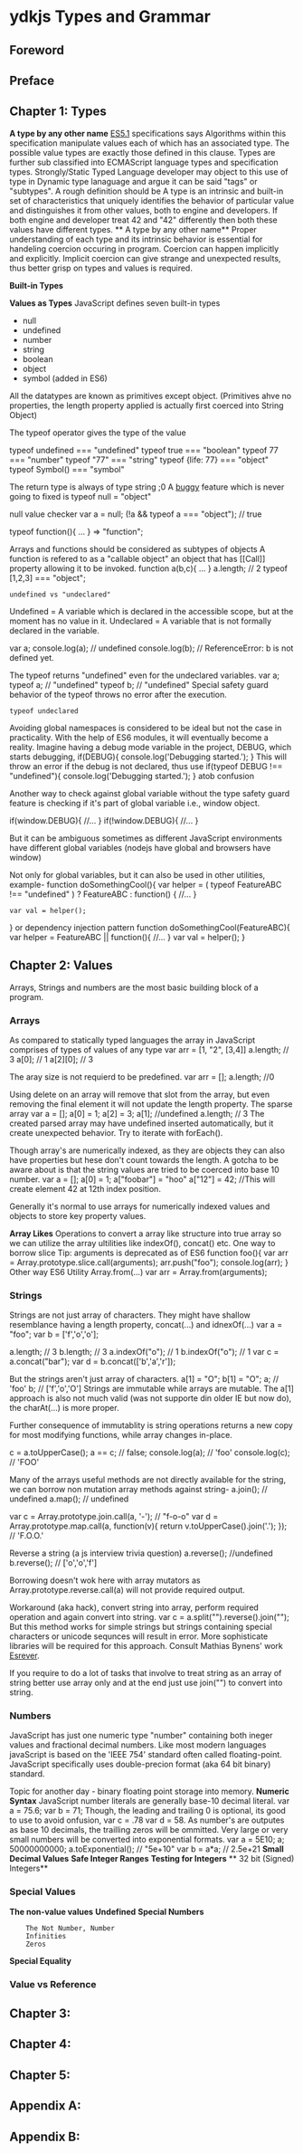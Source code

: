 # ydkjs Types and Grammar

## Foreword
## Preface
## Chapter 1: Types
**A type by any other name** 
[ES5.1](http://www.ecma-international.org/ecma-262/5.1/) specifications says
Algorithms within this specification manipulate values each of which has an associated type. The possible value types are exactly those defined in this clause. Types are further sub classified into ECMAScript language types and specification types.
Strongly/Static Typed Language developer may object to this use of type in Dynamic type lanaguage and argue it can be said "tags" or "subtypes".
A rough definition should be A type is an intrinsic and built-in set of characteristics that uniquely identifies the behavior of particular value and distinguishes it from other values, both to engine and developers.
If both engine and developer treat 42 and "42" differently then both these values have different types.
** A type by any other name**
Proper understanding of each type and its intrinsic behavior is essential for handeling coercion occuring in program.
Coercion can happen implicitly and explicitly. Implicit coercion can give strange and unexpected results, thus better grisp on types and values is required.


**Built-in Types**

**Values as Types**
JavaScript defines seven built-in types
- null
- undefined
- number
- string
- boolean
- object
- symbol (added in ES6)

All the datatypes are known as primitives except object. (Primitives ahve no properties, the length property applied is actually first coerced into String Object)

The typeof operator gives the type of the value

typeof undefined    === "undefined"
typeof true         === "boolean"
typeof 77 	    === "number"
typeof "77"         === "string"
typeof {life: 77}   === "object"
typeof Symbol()     === "symbol"

The return type is always of type string ;0
A [buggy](https://camo.githubusercontent.com/69910a60d3302b41dc333aa7e9cc52e2c657bb33/68747470733a2f2f692e737461636b2e696d6775722e636f6d2f6e774f42762e706e67) feature which is never going to fixed is 
typeof null = "object"

null value checker
var a = null;
(!a && typeof a === "object"); // true

typeof function(){ ... } => "function";

Arrays and functions should be considered as subtypes of objects
A function is refered to as a "callable object" an object that has [[Call]] property allowing it to be invoked.
function a(b,c){ ... }
a.length; // 2
typeof [1,2,3] === "object";

	undefined vs "undeclared"
Undefined = A variable which is declared in the accessible scope, but at the moment has no value in it. 
Undeclared = A variable that is not formally declared in the variable.

var a;
console.log(a);  // undefined
console.log(b);  // ReferenceError: b is not defined yet.  

The typeof returns "undefined" even for the undeclared variables. 
var a;
typeof a;  // "undefined"
typeof b;  // "undefined"
Special safety guard behavior of the typeof throws no error after the execution.

	typeof undeclared
Avoiding global namespaces is considered to be ideal but not the case in practicality. With the help of ES6 modules, it will eventually become a reality.
Imagine having a debug mode variable in the project, DEBUG, which starts debugging,
if(DEBUG){
	console.log('Debugging started.');
}
This will throw an error if the debug is not declared, thus use
if(typeof DEBUG !== "undefined"){
	console.log('Debugging started.');
}
atob confusion

Another way to check against global variable without the type safety guard feature is checking if it's part of global variable i.e., window object.

if(window.DEBUG){
	//...
}
if(!window.DEBUG){
	//...
}

But it can be ambiguous sometimes as different JavaScript environments have different global variables (nodejs have global and browsers have window)

Not only for global variables, but it can also be used in other utilities, example-
function doSomethingCool(){
	var helper = 
	( typeof FeatureABC !== "undefined" ) ? FeatureABC : function() { //... }

	var val = helper();
}
or dependency injection pattern
function doSomethingCool(FeatureABC){
	var helper = FeatureABC || function(){ //... }
	var val = helper();
}

## Chapter 2: Values
Arrays, Strings and numbers are the most basic building block of a program.
### Arrays
As compared to statically typed languages the array in JavaScript comprises of types of values of any type
var arr = [1, "2", [3,4]]
a.length;  // 3
a[0];  // 1
a[2][0];  // 3

The aray size is not requierd to be predefined.
var arr = [];
a.length;  //0

Using delete on an array will remove that slot from the array, but even removing the final element it will not update the length property.
The sparse array
var a = [];
a[0] = 1;
a[2] = 3;
a[1];  //undefined
a.length; // 3
The created parsed array may have undefined inserted automatically, but it create unexpected behavior. Try to iterate with forEach().

Though array's are numerically indexed, as they are objects they can also have properties but hese don't count towards the length.
A gotcha to be aware about is that the string values are tried to be coerced into base 10 number.
var a = [];
a[0] = 1;
a["foobar"] = "hoo"
a["12"] = 42; //This will create element 42 at 12th index position.

Generally it's normal to use arrays for numerically indexed values and objects to store key property values.

**Array Likes**
Operations to convert a array like structure into true array so we can utilize the array ultilities like indexOf(), concat() etc.
One way to borrow slice
Tip: arguments is deprecated as of ES6
function foo(){
	var arr = Array.prototype.slice.call(arguments);
	arr.push("foo");
	console.log(arr);
}	
Other way ES6 Utility Array.from(...)
var arr = Array.from(arguments);

### Strings
Strings are not just array of characters. They might have shallow resemblance having a length property, concat(...) and idnexOf(...)
var a = "foo";
var b = ['f','o','o'];

a.length;  // 3
b.length;  // 3
a.indexOf("o");  // 1
b.indexOf("o");  // 1
var c = a.concat("bar");
var d = b.concat(['b','a','r']);

But the strings aren't just array of characters.
a[1] = "O";
b[1] = "O";
a;  // 'foo'
b;  // ['f','o','O']
Strings are immutable while arrays are mutable.
The a[1] approach is also not much valid (was not supporte din older IE but now do), the charAt(...) is more proper.

Further consequence of immutablity is string operations returns a new copy for most modifying functions, while array changes in-place.

c = a.toUpperCase();
a == c; // false;
console.log(a);  // 'foo'
console.log(c);  // 'FOO'

Many of the arrays useful methods are not directly available for the string, we can borrow non mutation array methods against string-
a.join();  // undefined
a.map();  // undefined

var c = Array.prototype.join.call(a, '-');  // "f-o-o"
var d = Array.prototype.map.call(a, function(v){
	return v.toUpperCase().join('.');
});  // 'F.O.O.'

Reverse a string (a js interview trivia question)
a.reverse(); //undefined
b.reverse(); // ['o','o','f']

Borrowing doesn't wok here with array mutators as Array.prototype.reverse.call(a) will not provide required output.

Workaround (aka hack), convert string into array, perform required operation and again convert into string.
var c = a.split("").reverse().join("");
But this method works for simple strings but strings containing special characters or unicode sequnces will result in error. 
More sophisticate libraries will be required for this approach.
Consult Mathias Bynens' work [Esrever](https://github.com/mathiasbynens/esrever).

If you require to do a lot of tasks that involve to treat string as an array of string better use array only and at the end 
just use join("") to convert into string.

### Numbers
JavaScript has just one numeric type "number" containing both ineger values and fractional decimal numbers. Like most modern languages javaScript is 
based on the 'IEEE 754' standard often called floating-point. JavaScript specifically uses double-precion format (aka 64 bit binary) standard.

Topic for another day - binary floating point storage into memory.
**Numeric Syntax**
JavaScript number literals are generally base-10 decimal literal.
var a = 75.6;
var b = 71;
Though, the leading and trailing 0 is optional, its good to use to avoid onfusion,
var c = .78
var d = 58.
As number's are outputes as base 10 decimals, the trailling zeros will be ommitted.
Very large or very small numbers will be converted into exponential formats.
var a = 5E10;
a; 50000000000;
a.toExponential();   // "5e+10"
var b = a*a;   // 2.5e+21
**Small Decimal Values**
**Safe Integer Ranges**
**Testing for Integers**
** 32 bit (Signed) Integers**

### Special Values
**The non-value values**
**Undefined**
**Special Numbers**
		
		The Not Number, Number
		Infinities
		Zeros
		
**Special Equality**

### Value vs Reference

## Chapter 3: 
## Chapter 4: 
## Chapter 5: 
## Appendix A: 
## Appendix B: 
